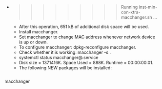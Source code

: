 * >>>>>>>>> Running inst-min-con-xtra-macchanger.sh ...
  * After this operation, 651 kB of additional disk space will be used.
  * Install macchanger.
  * Set macchanger to change MAC address whenever network device is up or down.
  * To configure macchanger: dpkg-reconfigure macchanger.
  * Check whether it is working: macchanger -s .
  * systemctl status macchanger@.service
  * Disk size = 1371416K. Space Used = 888K. Runtime = 00:00:00:01.
  * The following NEW packages will be installed:
  ```bash
macchanger
  ```
